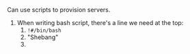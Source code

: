 
Can use scripts to provision servers.

1. When writing bash script, there's a line we need at the top:
   1. `!#/bin/bash`
   2. "Shebang"
   3. 